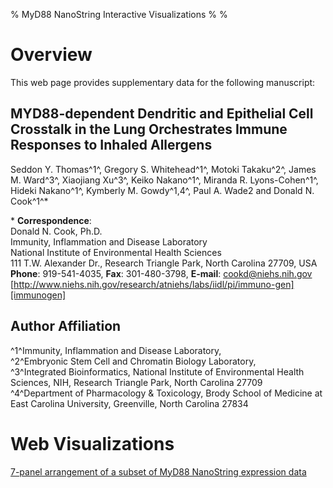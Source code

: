 % MyD88 NanoString Interactive Visualizations
%
%

Overview
========

This web page provides supplementary data for the following manuscript:

MYD88-dependent Dendritic and Epithelial Cell Crosstalk in the Lung Orchestrates Immune Responses to Inhaled Allergens
-------------------------

Seddon Y. Thomas^1^, Gregory S. Whitehead^1^, Motoki Takaku^2^, James M. Ward^3^,
Xiaojiang Xu^3^, Keiko Nakano^1^, Miranda R. Lyons-Cohen^1^, Hideki Nakano^1^,
Kymberly M. Gowdy^1,4^, Paul A. Wade2 and Donald N. Cook^1^*


\* __Correspondence__:\
Donald N. Cook, Ph.D.\
Immunity, Inflammation and Disease Laboratory\
National Institute of Environmental Health Sciences\
111 T.W. Alexander Dr., Research Triangle Park, North Carolina 27709, USA\
**Phone**: 919-541-4035, **Fax**: 301-480-3798, **E-mail**: cookd@niehs.nih.gov\
[http://www.niehs.nih.gov/research/atniehs/labs/iidl/pi/immuno-gen][immunogen]

Author Affiliation
------------------

^1^Immunity, Inflammation and Disease Laboratory,\
^2^Embryonic Stem Cell and Chromatin Biology Laboratory,\
^3^Integrated Bioinformatics, National Institute of
Environmental Health Sciences, NIH, Research Triangle Park, North Carolina
27709\
^4^Department of Pharmacology & Toxicology, Brody School of Medicine at
East Carolina University, Greenville, North Carolina 27834

Web Visualizations
===================

[7-panel arrangement of a subset of MyD88 NanoString expression data][7panelSubset]


[7panelSubset]: myd88_7panelSubset/index.html "7-panel arrangement of NanoString subset"

[immunogen]: http://www.niehs.nih.gov/research/atniehs/labs/iidl/pi/immuno-gen "Immunity, Inflammation and Disease Laboratory"
